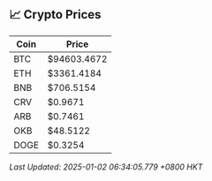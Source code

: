 ## 📈 Crypto Prices

| Coin | Price |
| ---- | ----- |
| BTC | $94603.4672 |
| ETH | $3361.4184 |
| BNB | $706.5154 |
| CRV | $0.9671 |
| ARB | $0.7461 |
| OKB | $48.5122 |
| DOGE | $0.3254 |

_Last Updated: 2025-01-02 06:34:05.779 +0800 HKT_